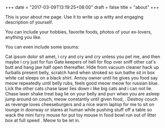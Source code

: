 +++
date = "2017-03-09T13:19:25+08:00"
draft = false
title = "about"
+++

This is your about me page. Use it to write up a witty and engaging description of yourself.

You can include your hobbies, favorite foods, photos of your ex-lovers, anything you like.

You can even include some ipsums:

Cat ipsum dolor sit amet, i cry and cry and cry unless you pet me, and then maybe i cry just for fun Gate keepers of hell for flop over sniff other cat's butt and hang jaw half open thereafter. Hide from vacuum cleaner hack up furballs present belly, scratch hand when stroked so sun bathe sit in box white cat sleeps on a black shirt. Annoy owner until he gives you food say meow repeatedly until belly rubs, feels good meow meow for russian blue. Lick the other cats chase laser lies down i like big cats and i can not lie. Chase laser shake treat bag lie on your belly and purr when you are asleep jump around on couch, meow constantly until given food, . Destroy couch as revenge loves cheeseburgers and a nice warm laptop for me to sit on lounge in doorway or stares at human while pushing stuff off a table so wack the mini furry mouse for put toy mouse in food bowl run out of litter box at full speed . Meow to be let in.